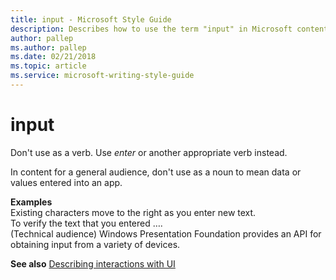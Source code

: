 ```yaml
---
title: input - Microsoft Style Guide
description: Describes how to use the term "input" in Microsoft content.
author: pallep
ms.author: pallep
ms.date: 02/21/2018
ms.topic: article
ms.service: microsoft-writing-style-guide
---
```


# input

Don't use as a verb. Use *enter* or another appropriate verb instead. 

In content for a general audience, don't use as a noun to mean data or values entered into an app.

**Examples**  
Existing characters move to the right as you enter new text.   
To verify the text that you entered ….  
(Technical audience) Windows Presentation Foundation provides an API for obtaining input from a variety of devices.  

**See also** [Describing interactions with UI](~/procedures-instructions/describing-interactions-with-ui.md)
